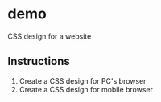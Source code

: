 # demo
CSS design for a website

## Instructions

1. Create a CSS design for PC's browser
2. Create a CSS design for mobile browser
